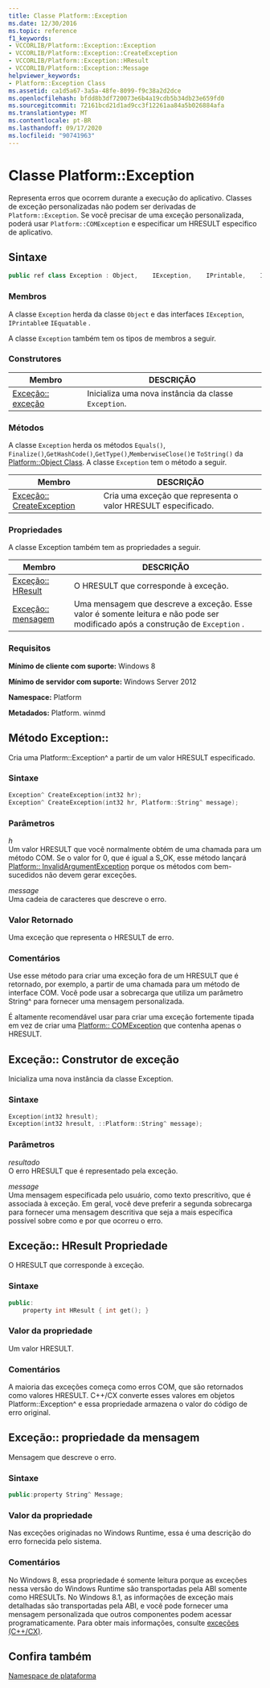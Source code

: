 ```yaml
---
title: Classe Platform::Exception
ms.date: 12/30/2016
ms.topic: reference
f1_keywords:
- VCCORLIB/Platform::Exception::Exception
- VCCORLIB/Platform::Exception::CreateException
- VCCORLIB/Platform::Exception::HResult
- VCCORLIB/Platform::Exception::Message
helpviewer_keywords:
- Platform::Exception Class
ms.assetid: ca1d5a67-3a5a-48fe-8099-f9c38a2d2dce
ms.openlocfilehash: bfdd8b3df720073e6b4a19cdb5b34db23e659fd0
ms.sourcegitcommit: 72161bcd21d1ad9cc3f12261aa84a5b026884afa
ms.translationtype: MT
ms.contentlocale: pt-BR
ms.lasthandoff: 09/17/2020
ms.locfileid: "90741963"
---
```

# <a name="platformexception-class"></a>Classe Platform::Exception

Representa erros que ocorrem durante a execução do aplicativo. Classes de exceção personalizadas não podem ser derivadas de `Platform::Exception`. Se você precisar de uma exceção personalizada, poderá usar `Platform::COMException` e especificar um HRESULT específico de aplicativo.

## <a name="syntax"></a>Sintaxe

```cpp
public ref class Exception : Object,    IException,    IPrintable,    IEquatable
```

### <a name="members"></a>Membros

A classe `Exception` herda da classe `Object` e das interfaces `IException`, `IPrintable`e `IEquatable` .

A classe `Exception` também tem os tipos de membros a seguir.

### <a name="constructors"></a>Construtores

|Membro|DESCRIÇÃO|
|------------|-----------------|
|[Exceção:: exceção](#ctor)|Inicializa uma nova instância da classe `Exception`.|

### <a name="methods"></a>Métodos

A classe `Exception` herda os métodos `Equals()`, `Finalize()`,`GetHashCode()`,`GetType()`,`MemberwiseClose()`e `ToString()` da [Platform::Object Class](../cppcx/platform-object-class.md). A classe `Exception` tem o método a seguir.

|Membro|DESCRIÇÃO|
|------------|-----------------|
|[Exceção:: CreateException](#createexception)|Cria uma exceção que representa o valor HRESULT especificado.|

### <a name="properties"></a>Propriedades

A classe Exception também tem as propriedades a seguir.

|Membro|DESCRIÇÃO|
|------------|-----------------|
|[Exceção:: HResult](#hresult)|O HRESULT que corresponde à exceção.|
|[Exceção:: mensagem](#message)|Uma mensagem que descreve a exceção. Esse valor é somente leitura e não pode ser modificado após a construção de `Exception` .|

### <a name="requirements"></a>Requisitos

**Mínimo de cliente com suporte:** Windows 8

**Mínimo de servidor com suporte:** Windows Server 2012

**Namespace:** Platform

**Metadados:** Platform. winmd

## <a name="exceptioncreateexception-method"></a><a name="createexception"></a> Método Exception::

Cria uma Platform::Exception^ a partir de um valor HRESULT especificado.

### <a name="syntax"></a>Sintaxe

```cpp
Exception^ CreateException(int32 hr);
Exception^ CreateException(int32 hr, Platform::String^ message);
```

### <a name="parameters"></a>Parâmetros

*h*<br/>
Um valor HRESULT que você normalmente obtém de uma chamada para um método COM. Se o valor for 0, que é igual a S_OK, esse método lançará [Platform:: InvalidArgumentException](../cppcx/platform-invalidargumentexception-class.md) porque os métodos com bem-sucedidos não devem gerar exceções.

*message*<br/>
Uma cadeia de caracteres que descreve o erro.

### <a name="return-value"></a>Valor Retornado

Uma exceção que representa o HRESULT de erro.

### <a name="remarks"></a>Comentários

Use esse método para criar uma exceção fora de um HRESULT que é retornado, por exemplo, a partir de uma chamada para um método de interface COM. Você pode usar a sobrecarga que utiliza um parâmetro String^ para fornecer uma mensagem personalizada.

É altamente recomendável usar para criar uma exceção fortemente tipada em vez de criar uma [Platform:: COMException](../cppcx/platform-comexception-class.md) que contenha apenas o HRESULT.

## <a name="exceptionexception-constructor"></a><a name="ctor"></a> Exceção:: Construtor de exceção

Inicializa uma nova instância da classe Exception.

### <a name="syntax"></a>Sintaxe

```cpp
Exception(int32 hresult);
Exception(int32 hresult, ::Platform::String^ message);
```

### <a name="parameters"></a>Parâmetros

*resultado*<br/>
O erro HRESULT que é representado pela exceção.

*message*<br/>
Uma mensagem especificada pelo usuário, como texto prescritivo, que é associada à exceção. Em geral, você deve preferir a segunda sobrecarga para fornecer uma mensagem descritiva que seja a mais específica possível sobre como e por que ocorreu o erro.

## <a name="exceptionhresult-property"></a><a name="hresult"></a> Exceção:: HResult Propriedade

O HRESULT que corresponde à exceção.

### <a name="syntax"></a>Sintaxe

```cpp
public:
    property int HResult { int get(); }
```

### <a name="property-value"></a>Valor da propriedade

Um valor HRESULT.

### <a name="remarks"></a>Comentários

A maioria das exceções começa como erros COM, que são retornados como valores HRESULT. C++/CX converte esses valores em objetos Platform::Exception^ e essa propriedade armazena o valor do código de erro original.

## <a name="exceptionmessage-property"></a><a name="message"></a> Exceção:: propriedade da mensagem

Mensagem que descreve o erro.

### <a name="syntax"></a>Sintaxe

```cpp
public:property String^ Message;
```

### <a name="property-value"></a>Valor da propriedade

Nas exceções originadas no Windows Runtime, essa é uma descrição do erro fornecida pelo sistema.

### <a name="remarks"></a>Comentários

No Windows 8, essa propriedade é somente leitura porque as exceções nessa versão do Windows Runtime são transportadas pela ABI somente como HRESULTs. No Windows 8.1, as informações de exceção mais detalhadas são transportadas pela ABI, e você pode fornecer uma mensagem personalizada que outros componentes podem acessar programaticamente. Para obter mais informações, consulte [exceções (C++/CX)](../cppcx/exceptions-c-cx.md).

## <a name="see-also"></a>Confira também

[Namespace de plataforma](../cppcx/platform-namespace-c-cx.md)
